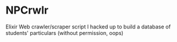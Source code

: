 # NPCrwlr

Elixir Web crawler/scraper script I hacked up to build a database of students' particulars (without permission, oops)
